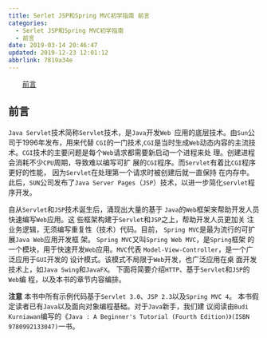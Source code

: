 ```yaml
---
title: Serlet JSP和Spring MVC初学指南 前言
categories: 
  - Serlet JSP和Spring MVC初学指南
  - 前言
date: 2019-03-14 20:46:47
updated: 2019-12-23 12:01:12
abbrlink: 7819a34e
---
```

<div id='my_toc'><a href="/JavaReadingNotes/7819a34e/#前言" class="header_2">前言</a>&nbsp;<br></div>
<style>.header_1{margin-left: 1em;}.header_2{margin-left: 2em;}.header_3{margin-left: 3em;}.header_4{margin-left: 4em;}.header_5{margin-left: 5em;}.header_6{margin-left: 6em;}</style>
<!--more-->
<script>if (navigator.platform.search('arm')==-1){document.getElementById('my_toc').style.display = 'none';}var e,p = document.getElementsByTagName('p');while (p.length>0) {e = p[0];e.parentElement.removeChild(e);}</script>

<!--end-->
## 前言 ##
`Java Servlet`技术简称`Servlet`技术，是`Java`开发`Web `应用的底层技术。由`Sun`公司于1996年发布，用来代替 `CGI`的一门技术,`CGI`是当时生成`Web`动态内容的主流技术。`CGI`技术的主要问题是每个`Web`请求都需要新启动一个进程来处 理。创建进程会消耗不少`CPU`周期，导致难以编写可扩 展的`CGI`程序。而`Servlet`有着比`CGI`程序更好的性能， 因为`Servlet`在处理第一个请求时被创建后就一直保持 在内存中。此后，`SUN`公司发布了`Java Server Pages`（`JSP`）技术，以进一步简化`servlet`程序开发。 

自从`Servlet`和`JSP`技术诞生后，涌现出大量的基于 `Java`的`Web`框架来帮助开发人员快速编写`Web`应用。这 些框架构建于`Servlet`和`JSP`之上，帮助开发人员更加关 注业务逻辑，无须编写重复性（技术）代码。目前， `Spring MVC`是最为流行的可扩展`Java Web`应用开发框 架。
`Spring MVC`又叫`Spring Web MVC`，是`Spring`框架 的一个模块，用于快速开发`Web`应用。`MVC`代表 `Model-View-Controller`，是一个广泛应用于`GUI`开发的 设计模式。该模式不局限于`Web`开发，也广泛应用在桌 面开发技术上，如`Java Swing`和`JavaFX`。 下面将简要介绍`HTTP`、基于`Servlet`和`JSP`的`Web`编 程，以及本书的章节内容编排。

**注意**
本书中所有示例代码基于`Servlet 3.0`、`JSP 2.3`以及`Spring MVC 4`。 本书假定读者已有`Java`以及面向对象编程基础。对于`Java`新手，我们建 议阅读由`Budi Kurniawan`编写的《`Java : A Beginner's Tutorial (Fourth Edition)》(ISBN 9780992133047)`一书。




